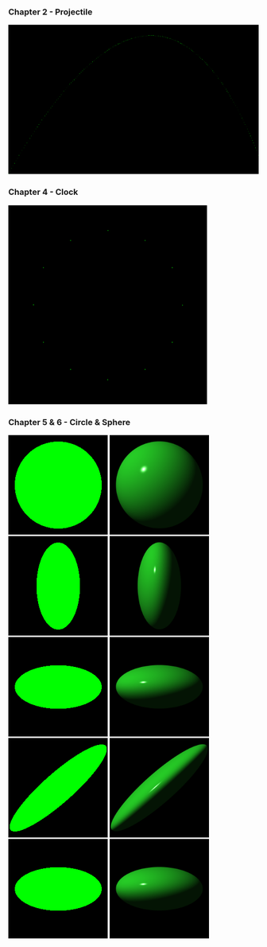 
### Chapter 2 - Projectile
<img src="./PuttingItTogether/projectile.png" alt="Projectile" width="800" height="300">

### Chapter 4 - Clock
<img src="./PuttingItTogether/clock.png" alt="Clock" width="400" height="400">

### Chapter 5 & 6 - Circle & Sphere
<img src="./PuttingItTogether/circle_default.png" alt="Circle" width="200" height="200"> <img src="./PuttingItTogether/sphere_default.png" alt="Sphere" width="200" height="200">
<img src="./PuttingItTogether/circle_shrink_x.png" alt="Circle shrink x" width="200" height="200"> <img src="./PuttingItTogether/sphere_shrink_x.png" alt="Sphere shrink" width="200" height="200">
<img src="./PuttingItTogether/circle_shrink_x_and_rotate.png" alt="Circle shrink x and rotate" width="200" height="200"> <img src="./PuttingItTogether/sphere_shrink_x_and_rotate.png" alt="Sphere shrink x and rotate" width="200" height="200"> 
<img src="./PuttingItTogether/circle_shrink_x_and_skew.png" alt="Circle shrink x and skew" width="200" height="200"> <img src="./PuttingItTogether/sphere_shrink_x_and_skew.png" alt="Sphere shrink x and skew" width="200" height="200">
<img src="./PuttingItTogether/circle_shrink_y.png" alt="Circle shrink y" width="200" height="200">  <img src="./PuttingItTogether/sphere_shrink_y.png" alt="Sphere shrink y" width="200" height="200">
